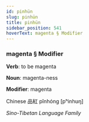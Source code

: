 ```yaml
---
id: pinhün
slug: pinhün
title: pinhün
sidebar_position: 541
hoverText: magenta § Modifier
---
```


### magenta § Modifier

**Verb**: to be magenta

**Noun**: magenta-ness

**Modifier**: magenta

Chinese 品紅 pǐnhóng [pʰinhʊŋ]

*Sino-Tibetan Language Family*